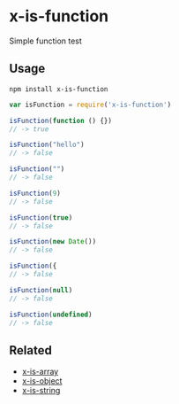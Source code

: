 # x-is-function
Simple function test

## Usage
`npm install x-is-function`

```js
var isFunction = require('x-is-function')

isFunction(function () {})
// -> true

isFunction("hello")
// -> false

isFunction("")
// -> false

isFunction(9)
// -> false

isFunction(true)
// -> false

isFunction(new Date())
// -> false

isFunction({
// -> false

isFunction(null)
// -> false

isFunction(undefined)
// -> false
```

## Related

* [x-is-array](https://www.npmjs.com/package/x-is-array)
* [x-is-object](https://www.npmjs.com/package/x-is-object)
* [x-is-string](https://www.npmjs.com/package/x-is-string)
